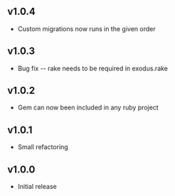 ## v1.0.4

* Custom migrations now runs in the given order

## v1.0.3

* Bug fix -- rake needs to be required in exodus.rake

## v1.0.2

* Gem can now been included in any ruby project

## v1.0.1

* Small refactoring

## v1.0.0

* Initial release